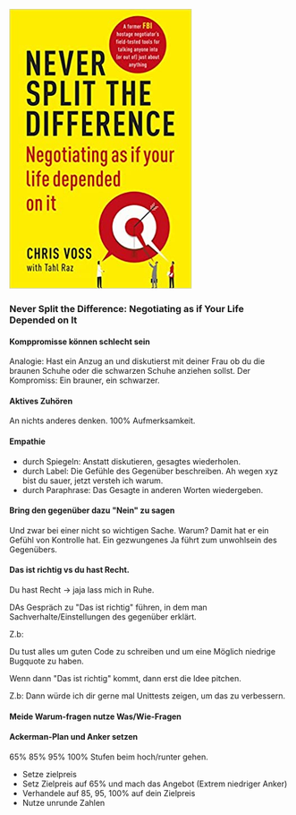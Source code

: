 ![cover](cover.jpg)

### Never Split the Difference: Negotiating as if Your Life Depended on It 

#### Komppromisse können schlecht sein
Analogie: Hast ein Anzug an und diskutierst mit deiner Frau ob du die braunen Schuhe oder die schwarzen Schuhe anziehen sollst.
Der Kompromiss: Ein brauner, ein schwarzer.

#### Aktives Zuhören
An nichts anderes denken. 100% Aufmerksamkeit.

#### Empathie
 - durch Spiegeln: Anstatt diskutieren, gesagtes wiederholen.
 - durch Label: Die Gefühle des Gegenüber beschreiben. Ah wegen xyz bist du sauer, jetzt versteh ich warum.
 - durch Paraphrase: Das Gesagte in anderen Worten wiedergeben.

#### Bring den gegenüber dazu "Nein" zu sagen
Und zwar bei einer nicht so wichtigen Sache. Warum? Damit hat er ein Gefühl von Kontrolle hat.
Ein gezwungenes Ja führt zum unwohlsein des Gegenübers.

#### Das ist richtig vs du hast Recht.
Du hast Recht -> jaja lass mich in Ruhe. 

DAs Gespräch zu "Das ist richtig" führen, in dem man Sachverhalte/Einstellungen des gegenüber erklärt.

Z.b:

Du tust alles um guten Code zu schreiben und um eine Möglich niedrige Bugquote zu haben.

Wenn dann "Das ist richtig" kommt, dann erst die Idee pitchen.

Z.b:
Dann würde ich dir gerne mal Unittests zeigen, um das zu verbessern.

#### Meide Warum-fragen nutze Was/Wie-Fragen

#### Ackerman-Plan und Anker setzen
65% 85% 95% 100% Stufen beim hoch/runter gehen.

- Setze zielpreis
- Setz Zielpreis auf 65% und mach das Angebot (Extrem niedriger Anker)
- Verhandele auf 85, 95, 100% auf dein Zielpreis
- Nutze unrunde Zahlen
